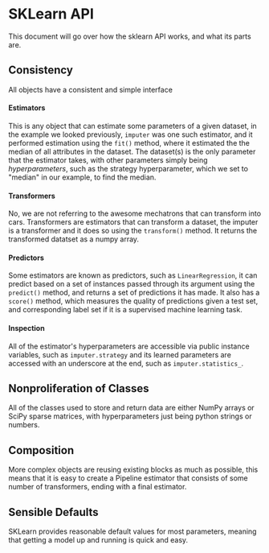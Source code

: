 # SKLearn API

This document will go over how the sklearn API works, and what its parts are.

## Consistency

All objects have a consistent and simple interface

#### Estimators

This is any object that can estimate some parameters of a given dataset, in the example we looked previously, `imputer` was one such estimator, and it performed estimation using the `fit()` method, where it estimated the the median of all attributes in the dataset. The dataset(s) is the only parameter that the estimator takes, with other parameters simply being *hyperparameters*, such as the strategy hyperparameter, which we set to "median" in our example, to find the median.

#### Transformers

No, we are not referring to the awesome mechatrons that can transform into cars. Transformers are estimators that can transform a dataset, the imputer is a transformer and it does so using the `transform()` method. It returns the transformed datatset as a numpy array.

#### Predictors

Some estimators are known as predictors, such as `LinearRegression`, it can predict based on a set of instances passed through its argument using the `predict()` method, and returns a set of predictions it has made. It also has a `score()` method, which measures the quality of predictions given a test set, and corresponding label set if it is a supervised machine learning task.

#### Inspection

All of the estimator's hyperparameters are accessible via public instance variables, such as `imputer.strategy` and its learned parameters are accessed with an underscore at the end, such as `imputer.statistics_`.

## Nonproliferation of Classes

All of the classes used to store and return data are either NumPy arrays or SciPy sparse matrices, with hyperparameters just being python strings or numbers.

## Composition

More complex objects are reusing existing blocks as much as possible, this means that it is easy to create a Pipeline estimator that consists of some number of transformers, ending with a final estimator.

## Sensible Defaults

SKLearn provides reasonable default values for most parameters, meaning that getting a model up and running is quick and easy.
